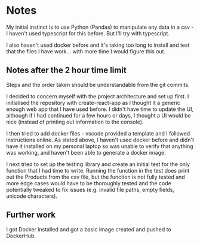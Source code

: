 # Notes

My initial instinct is to use Python (Pandas) to manipulate any data in a csv - I haven't used typescript for this before. But I'll try with typescript.

I also haven't used docker before and it's taking too long to install and test that the files I have work... with more time I would figure this out.

## Notes after the 2 hour time limit

Steps and the order taken should be understandable from the git commits. 

I decided to concern myself with the project architecture and set up first. I initialised the repository with create-react-app as I thought it a generic enough web app that I have used before. I didn't have time to update the UI, although if I had continued for a few hours or days, I thought a UI would be nice (instead of printing out information to the console).

I then tried to add docker files - vscode provided a template and I followed instructions online. As stated above, I haven't used docker before and didn't have it installed on my personal laptop so was unable to verify that anything was working, and haven't been able to generate a docker image.

I next tried to set up the testing library and create an initial test for the only function that I had time to write. Running the function in the test does print out the Products from the csv file, but the function is not fully tested and more edge cases would have to be thoroughly tested and the code potentially tweaked to fix issues (e.g. invalid file paths, empty fields, unicode characters).


## Further work
I got Docker installed and got a basic image created and pushed to DockerHub.